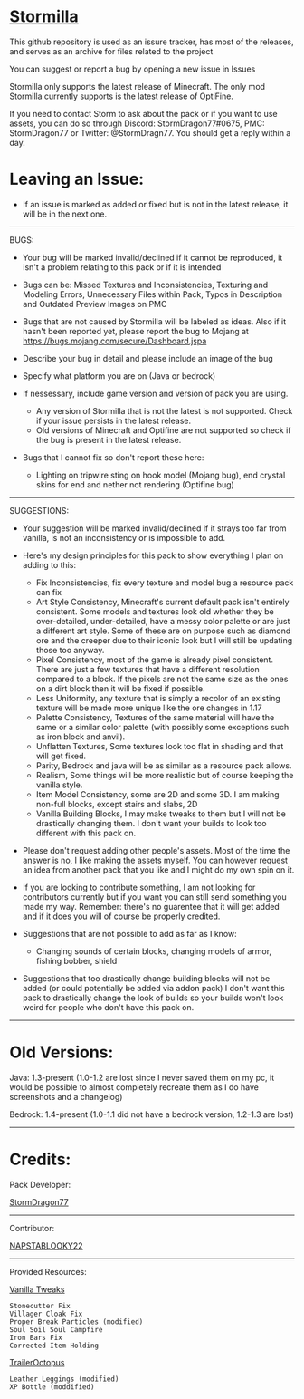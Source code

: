 # [Stormilla](https://www.planetminecraft.com/texture-pack/fixed-inconsistencies/)

This github repository is used as an issure tracker, has most of the releases, and serves as an archive for files related to the project

You can suggest or report a bug by opening a new issue in Issues

Stormilla only supports the latest release of Minecraft. The only mod Stormilla currently supports is the latest release of OptiFine.

If you need to contact Storm to ask about the pack or if you want to use assets, you can do so through Discord: StormDragon77#0675, PMC: StormDragon77 or Twitter: @StormDragn77. You should get a reply within a day.

# Leaving an Issue:

- If an issue is marked as added or fixed but is not in the latest release, it will be in the next one.

------------------------------
BUGS:
- Your bug will be marked invalid/declined if it cannot be reproduced, it isn't a problem relating to this pack or if it is intended
- Bugs can be:
    Missed Textures and Inconsistencies, Texturing and Modeling Errors, Unnecessary Files within Pack, Typos in Description and Outdated Preview Images on PMC
- Bugs that are not caused by Stormilla will be labeled as ideas. Also if it hasn't been reported yet, please report the bug to Mojang at https://bugs.mojang.com/secure/Dashboard.jspa 
- Describe your bug in detail and please include an image of the bug
- Specify what platform you are on (Java or bedrock)
- If nessessary, include game version and version of pack you are using.
    - Any version of Stormilla that is not the latest is not supported. Check if your issue persists in the latest release.
    - Old versions of Minecraft and Optifine are not supported so check if the bug is present in the latest release.
- Bugs that I cannot fix so don't report these here:

    - Lighting on tripwire sting on hook model (Mojang bug), end crystal skins for end and nether not rendering (Optifine bug)
------------------------------
SUGGESTIONS:
- Your suggestion will be marked invalid/declined if it strays too far from vanilla, is not an inconsistency or is impossible to add.
- Here's my design principles for this pack to show everything I plan on adding to this:
	- Fix Inconsistencies, fix every texture and model bug a resource pack can fix
	- Art Style Consistency, Minecraft's current default pack isn't entirely consistent. Some models and textures look old whether they be over-detailed, under-detailed, have a messy color palette or are just a different art style. Some of these are on purpose such as diamond ore and the creeper due to their iconic look but I will still be updating those too anyway.
	- Pixel Consistency, most of the game is already pixel consistent. There are just a few textures that have a different resolution compared to a block. If the pixels are not the same size as the ones on a dirt block then it will be fixed if possible.
	- Less Uniformity, any texture that is simply a recolor of an existing texture will be made more unique like the ore changes in 1.17
	- Palette Consistency, Textures of the same material will have the same or a similar color palette (with possibly some exceptions such as iron block and anvil).
	- Unflatten Textures, Some textures look too flat in shading and that will get fixed.
	- Parity, Bedrock and java will be as similar as a resource pack allows.
	- Realism, Some things will be more realistic but of course keeping the vanilla style.
	- Item Model Consistency, some are 2D and some 3D. I am making non-full blocks, except stairs and slabs, 2D
	- Vanilla Building Blocks, I may make tweaks to them but I will not be drastically changing them. I don't want your builds to look too different with this pack on.
- Please don't request adding other people's assets. Most of the time the answer is no, I like making the assets myself. You can however request an idea from another pack that you like and I might do my own spin on it.
- If you are looking to contribute something, I am not looking for contributors currently but if you want you can still send something you made my way. Remember: there's no guarentee that it will get added and if it does you will of course be properly credited.
- Suggestions that are not possible to add as far as I know: 

     - Changing sounds of certain blocks, changing models of armor, fishing bobber, shield
- Suggestions that too drastically change building blocks will not be added (or could potentially be added via addon pack) I don't want this pack to drastically change the look of builds so your builds won't look weird for people who don't have this pack on.

------------------------------
# Old Versions:

Java: 1.3-present (1.0-1.2 are lost since I never saved them on my pc, it would be possible to almost completely recreate them as I do have screenshots and a changelog)

Bedrock: 1.4-present (1.0-1.1 did not have a bedrock version, 1.2-1.3 are lost)

------------------------------
# Credits:

Pack Developer:

[StormDragon77](https://www.planetminecraft.com/member/stormdragon77)

-----------------------------------------------------------
Contributor:

[NAPSTABLOOKY22](https://www.planetminecraft.com/member/napstablooky22/)

-----------------------------------------------------------
Provided Resources:

[Vanilla Tweaks](https://vanillatweaks.net/)

	Stonecutter Fix
	Villager Cloak Fix
	Proper Break Particles (modified)
	Soul Soil Soul Campfire
	Iron Bars Fix
	Corrected Item Holding
	
[TrailerOctopus](https://www.planetminecraft.com/member/traileroctopus)

	Leather Leggings (modified)
	XP Bottle (moddified)
